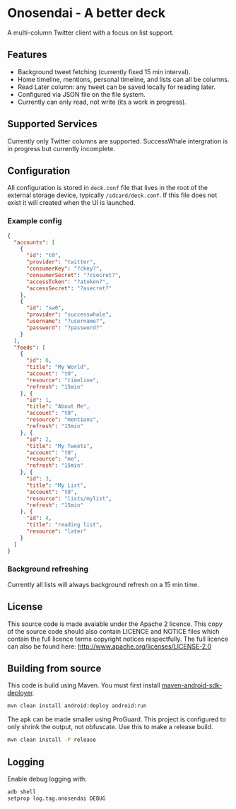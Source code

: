 Onosendai - A better deck
=========================

A multi-column Twitter client with a focus on list support.

Features
--------

* Background tweet fetching (currently fixed 15 min interval).
* Home timeline, mentions, personal timeline, and lists can all be columns.
* Read Later column: any tweet can be saved locally for reading later.
* Configured via JSON file on the file system.
* Currently can only read, not write (its a work in progress).

Supported Services
------------------

Currently only Twitter columns are supported.
SuccessWhale intergration is in progress but currently incomplete.

Configuration
-------------

All configuration is stored in `deck.conf` file that lives in the root
of the external storage device, typically `/sdcard/deck.conf`.
If this file does not exist it will created when the UI is launched.

### Example config

```JSON
{
  "accounts": [
    {
      "id": "t0",
      "provider": "twitter",
      "consumerKey": "?ckey?",
      "consumerSecret": "?csecret?",
      "accessToken": "?atoken?",
      "accessSecret": "?asecret?"
    },
    {
      "id": "sw0",
      "provider": "successwhale",
      "username": "?username?",
      "password": "?password?"
    }
  ],
  "feeds": [
    {
      "id": 0,
      "title": "My World",
      "account": "t0",
      "resource": "timeline",
      "refresh": "15min"
    }, {
      "id": 1,
      "title": "About Me",
      "account": "t0",
      "resource": "mentions",
      "refresh": "15min"
    }, {
      "id": 2,
      "title": "My Tweets",
      "account": "t0",
      "resource": "me",
      "refresh": "15min"
    }, {
      "id": 3,
      "title": "My List",
      "account": "t0",
      "resource": "lists/mylist",
      "refresh": "15min"
    }, {
      "id": 4,
      "title": "reading list",
      "resource": "later"
    }
  ]
}
```

### Background refreshing

Currently all lists will always background refresh on a 15 min time.

License
-------
This source code is made avaiable under the Apache 2 licence.
This copy of the source code should also contain LICENCE and NOTICE files which contain the full licence terms copyright notices respectfully.
The full licence can also be found here: http://www.apache.org/licenses/LICENSE-2.0

Building from source
--------------------

This code is build using Maven.
You must first install [maven-android-sdk-deployer](https://github.com/mosabua/maven-android-sdk-deployer).

```sh
mvn clean install android:deploy android:run
```

The apk can be made smaller using ProGuard.  This project is configured to only shrink the output, not obfuscate.  Use this to make a release build.

```sh
mvn clean install -P release
```

Logging
-------

Enable debug logging with:
```sh
adb shell
setprop log.tag.onosendai DEBUG
```

